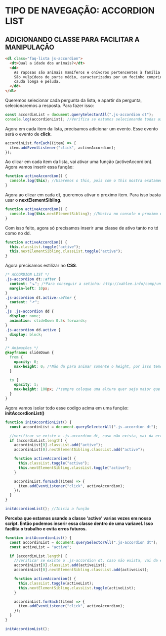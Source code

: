 # TIPO DE NAVEGAÇÃO: ACCORDION LIST

## ADICIONANDO CLASSE PARA FACILITAR A MANIPULAÇÃO

```html
<dl class="faq-lista js-accordion">
  <dt>Qual a idade dos animais?</dt>
  <dd>
    As raposas são animais mamíferos e onívoros pertencentes à família Canidae.
    São vulpídeos de porte médio, caracterizados por um focinho comprido e uma
    cauda longa e peluda.
  </dd>
</dl>
```

Queremos selecionar cada pergunta da lista, e apartir da pergunta, selecionaremos a resposta. Para fazer isso:

```js
const accordinList = document.querySelectorAll(".js-accordion dt");
console.log(accordionList); //Verifica se estamos selecionando todas as dt
```

Agora em cada item da lista, precisamos adicionar um evento. Esse evento será o evento de **click**.

```js
accordinList.forEach((item) => {
  item.addEventListener("click", activeAccordion);
});
```

Ao clicar em cada item da lista, vai ativar uma função (activeAccordion). Agora vamos inserir essa função:

```js
function activeAccordion() {
  console.log(this); //Usaremos o this, pois com o this mostra exatamente o que estamos clicando.
}
```

Agora ao clicar em cada dt, queremos ativar o proximo item. Para isso basta usar o **nextElementSibling**.

```js
function activeAccordion() {
  console.log(this.nextElementSibling); //Mostra no console o proximo elemento
}
```

Com isso feito, agora só precisamos inserir uma classe de ativo tanto no td como no dd.

```js
function activeAccordion() {
  this.classList.toggle("active");
  this.nextElementSibling.classList.toggle("active");
}
```

Agora precisamos estilizar no **CSS**.

```css
/* ACCORDION LIST */
.js-accordion dt::after {
  content: "⬎"; /*Para conseguir a setinha: http://xahlee.info/comp/unicode_arrows.html*/
  margin-left: 10px;
}
.js-accordion dt.active::after {
  content: "⬏";
}
.js .js-accordion dd {
  display: none;
  animation: slideDown 0.5s forwards;
}
.js-accordion dd.active {
  display: block;
}

/* Animações */
@keyframes slideDown {
  from {
    opacity: 0;
    max-height: 0; /*Não da para animar somente o height, por isso temos que por max-height*/
  }

  to {
    opacity: 1;
    max-height: 100px; /*sempre coloque uma altura quer seja maior que o conteudo. Cas contrario vai bugar.*/
  }
}
```

Agora vamos isolar todo esse codigo acima em uma função: **initAccordionList()**

```js
function initAccordionList() {
  const accordinList = document.querySelectorAll(".js-accordion dt");

  //verificar se existe o .js-accordion dt, caso não exista, vai da erro.
  if (accordinList.length) {
    accordinList[0].classList.add("active");
    accordinList[0].nextElementSibling.classList.add("active");

    function activeAccordion() {
      this.classList.toggle("active");
      this.nextElementSibling.classList.toggle("active");
    }

    accordinList.forEach((item) => {
      item.addEventListener("click", activeAccordion);
    });
  }
}

initAccordionList(); //Inicia a função
```

**Perceba que estamos usando a classe 'active' varias vezes em nosso script. Então podemos inserir essa classe dentro de uma variavel. Isso facilita o trabalho e evita erros futuros.**

```js
function initAccordionList() {
  const accordinList = document.querySelectorAll(".js-accordion dt");
  const activeList = "active";

  if (accordinList.length) {
    //verificar se existe o .js-accordion dt, caso não exista, vai da erro.
    accordinList[0].classList.add(activeList);
    accordinList[0].nextElementSibling.classList.add(activeList);

    function activeAccordion() {
      this.classList.toggle(activeList);
      this.nextElementSibling.classList.toggle(activeList);
    }

    accordinList.forEach((item) => {
      item.addEventListener("click", activeAccordion);
    });
  }
}

initAccordionList();
```
